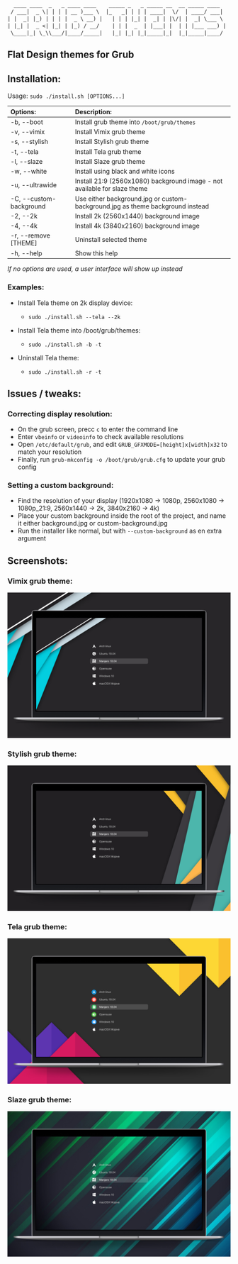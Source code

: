 ```
  ____ ____  _   _ ____ ____    _____ _   _ _____ __  __ _____ ____
 / ___|  _ \| | | | __ )___ \  |_   _| | | | ____|  \/  | ____/ ___|
| |  _| |_) | | | |  _ \ __) |   | | | |_| |  _| | |\/| |  _| \___ \
| |_| |  _ <| |_| | |_) / __/    | | |  _  | |___| |  | | |___ ___) |
 \____|_| \_\\___/|____/_____|   |_| |_| |_|_____|_|  |_|_____|____/

```

## Flat Design themes for Grub

## Installation:

Usage:  `sudo ./install.sh [OPTIONS...]`

|  Options:              | Description: |
|:-----------------------|:-------------|
| -b, --boot             | Install grub theme into `/boot/grub/themes` |
| -v, --vimix            | Install Vimix grub theme |
| -s, --stylish          | Install Stylish grub theme |
| -t, --tela             | Install Tela grub theme |
| -l, --slaze            | Install Slaze grub theme |
| -w, --white            | Install using black and white icons |
| -u, --ultrawide        | Install 21:9 (2560x1080) background image - not available for slaze theme|
| -C, --custom-background| Use either background.jpg or custom-background.jpg as theme background instead
| -2, --2k               | Install 2k (2560x1440) background image |
| -4, --4k               | Install 4k (3840x2160) background image |
| -r, --remove [THEME]   | Uninstall selected theme |
| -h, --help             | Show this help |

_If no options are used, a user interface will show up instead_

### Examples:
  - Install Tela theme on 2k display device:
    - `sudo ./install.sh --tela --2k`

  - Install Tela theme into /boot/grub/themes:
    - `sudo ./install.sh -b -t`

  - Uninstall Tela theme:
    - `sudo ./install.sh -r -t`

## Issues / tweaks:

### Correcting display resolution:

 - On the grub screen, precc `c` to enter the command line
 - Enter `vbeinfo` or `videoinfo` to check available resolutions
 - Open `/etc/default/grub`, and edit `GRUB_GFXMODE=[height]x[width]x32` to match your resolution
 - Finally, run `grub-mkconfig -o /boot/grub/grub.cfg` to update your grub config

### Setting a custom background:

 - Find the resolution of your display (1920x1080 -> 1080p, 2560x1080 -> 1080p_21:9, 2560x1440 -> 2k, 3840x2160 -> 4k)
 - Place your custom background inside the root of the project, and name it either background.jpg or custom-background.jpg
 - Run the installer like normal, but with `--custom-background` as en extra argument

## Screenshots:

### Vimix grub theme:

![Vimix](screenshots/grub-theme-vimix.jpg?raw=true)

### Stylish grub theme:

![Stylish](screenshots/grub-theme-stylish.jpg?raw=true)

### Tela grub theme:

![Tela](screenshots/grub-theme-tela.jpg?raw=true)

### Slaze grub theme:

![Slaze](screenshots/grub-theme-slaze.jpg?raw=true)
